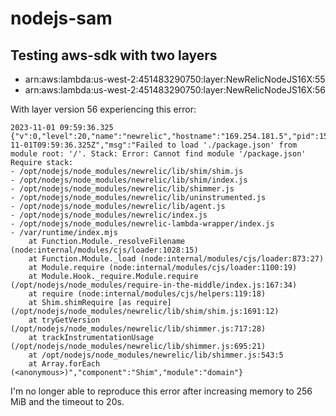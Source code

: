 # nodejs-sam

## Testing aws-sdk with two layers

- arn:aws:lambda:us-west-2:451483290750:layer:NewRelicNodeJS16X:55
- arn:aws:lambda:us-west-2:451483290750:layer:NewRelicNodeJS16X:56

With layer version 56 experiencing this error:

```log
2023-11-01 09:59:36.325 {"v":0,"level":20,"name":"newrelic","hostname":"169.254.181.5","pid":15,"time":"2023-11-01T09:59:36.325Z","msg":"Failed to load './package.json' from module root: '/'. Stack: Error: Cannot find module '/package.json'
Require stack:
- /opt/nodejs/node_modules/newrelic/lib/shim/shim.js
- /opt/nodejs/node_modules/newrelic/lib/shim/index.js
- /opt/nodejs/node_modules/newrelic/lib/shimmer.js
- /opt/nodejs/node_modules/newrelic/lib/uninstrumented.js
- /opt/nodejs/node_modules/newrelic/lib/agent.js
- /opt/nodejs/node_modules/newrelic/index.js
- /opt/nodejs/node_modules/newrelic-lambda-wrapper/index.js
- /var/runtime/index.mjs
    at Function.Module._resolveFilename (node:internal/modules/cjs/loader:1028:15)
    at Function.Module._load (node:internal/modules/cjs/loader:873:27)
    at Module.require (node:internal/modules/cjs/loader:1100:19)
    at Module.Hook._require.Module.require (/opt/nodejs/node_modules/require-in-the-middle/index.js:167:34)
    at require (node:internal/modules/cjs/helpers:119:18)
    at Shim.shimRequire [as require] (/opt/nodejs/node_modules/newrelic/lib/shim/shim.js:1691:12)
    at tryGetVersion (/opt/nodejs/node_modules/newrelic/lib/shimmer.js:717:28)
    at trackInstrumentationUsage (/opt/nodejs/node_modules/newrelic/lib/shimmer.js:695:21)
    at /opt/nodejs/node_modules/newrelic/lib/shimmer.js:543:5
    at Array.forEach (<anonymous>)","component":"Shim","module":"domain"}
```

I'm no longer able to reproduce this error after increasing memory to 256 MiB and the timeout to 20s.

